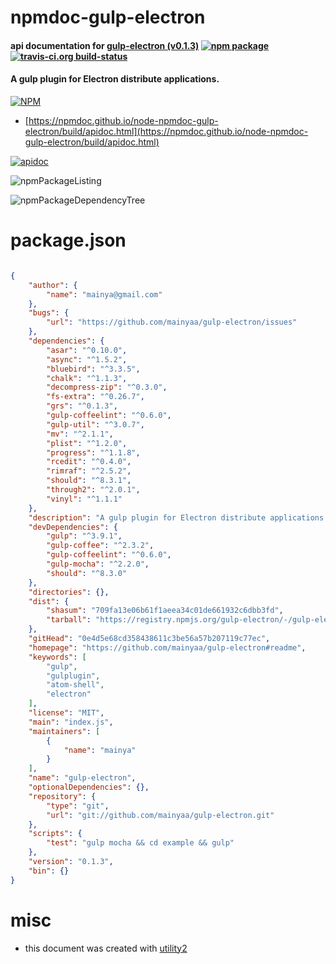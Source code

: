 # npmdoc-gulp-electron

#### api documentation for  [gulp-electron (v0.1.3)](https://github.com/mainyaa/gulp-electron#readme)  [![npm package](https://img.shields.io/npm/v/npmdoc-gulp-electron.svg?style=flat-square)](https://www.npmjs.org/package/npmdoc-gulp-electron) [![travis-ci.org build-status](https://api.travis-ci.org/npmdoc/node-npmdoc-gulp-electron.svg)](https://travis-ci.org/npmdoc/node-npmdoc-gulp-electron)

#### A gulp plugin for Electron distribute applications.

[![NPM](https://nodei.co/npm/gulp-electron.png?downloads=true&downloadRank=true&stars=true)](https://www.npmjs.com/package/gulp-electron)

- [https://npmdoc.github.io/node-npmdoc-gulp-electron/build/apidoc.html](https://npmdoc.github.io/node-npmdoc-gulp-electron/build/apidoc.html)

[![apidoc](https://npmdoc.github.io/node-npmdoc-gulp-electron/build/screenCapture.buildCi.browser.%252Ftmp%252Fbuild%252Fapidoc.html.png)](https://npmdoc.github.io/node-npmdoc-gulp-electron/build/apidoc.html)

![npmPackageListing](https://npmdoc.github.io/node-npmdoc-gulp-electron/build/screenCapture.npmPackageListing.svg)

![npmPackageDependencyTree](https://npmdoc.github.io/node-npmdoc-gulp-electron/build/screenCapture.npmPackageDependencyTree.svg)



# package.json

```json

{
    "author": {
        "name": "mainya@gmail.com"
    },
    "bugs": {
        "url": "https://github.com/mainyaa/gulp-electron/issues"
    },
    "dependencies": {
        "asar": "^0.10.0",
        "async": "^1.5.2",
        "bluebird": "^3.3.5",
        "chalk": "^1.1.3",
        "decompress-zip": "^0.3.0",
        "fs-extra": "^0.26.7",
        "grs": "^0.1.3",
        "gulp-coffeelint": "^0.6.0",
        "gulp-util": "^3.0.7",
        "mv": "^2.1.1",
        "plist": "^1.2.0",
        "progress": "^1.1.8",
        "rcedit": "^0.4.0",
        "rimraf": "^2.5.2",
        "should": "^8.3.1",
        "through2": "^2.0.1",
        "vinyl": "^1.1.1"
    },
    "description": "A gulp plugin for Electron distribute applications.",
    "devDependencies": {
        "gulp": "^3.9.1",
        "gulp-coffee": "^2.3.2",
        "gulp-coffeelint": "^0.6.0",
        "gulp-mocha": "^2.2.0",
        "should": "^8.3.0"
    },
    "directories": {},
    "dist": {
        "shasum": "709fa13e06b61f1aeea34c01de661932c6dbb3fd",
        "tarball": "https://registry.npmjs.org/gulp-electron/-/gulp-electron-0.1.3.tgz"
    },
    "gitHead": "0e4d5e68cd358438611c3be56a57b207119c77ec",
    "homepage": "https://github.com/mainyaa/gulp-electron#readme",
    "keywords": [
        "gulp",
        "gulplugin",
        "atom-shell",
        "electron"
    ],
    "license": "MIT",
    "main": "index.js",
    "maintainers": [
        {
            "name": "mainya"
        }
    ],
    "name": "gulp-electron",
    "optionalDependencies": {},
    "repository": {
        "type": "git",
        "url": "git://github.com/mainyaa/gulp-electron.git"
    },
    "scripts": {
        "test": "gulp mocha && cd example && gulp"
    },
    "version": "0.1.3",
    "bin": {}
}
```



# misc
- this document was created with [utility2](https://github.com/kaizhu256/node-utility2)

